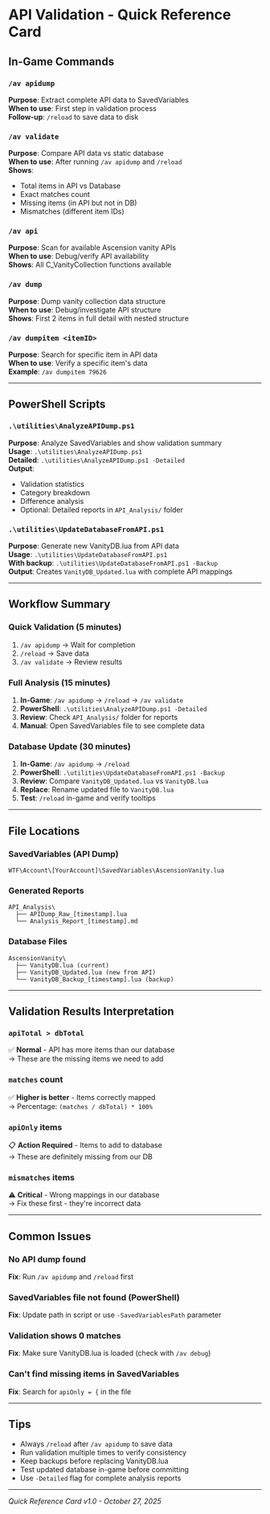 # API Validation - Quick Reference Card

## In-Game Commands

### `/av apidump`
**Purpose**: Extract complete API data to SavedVariables  
**When to use**: First step in validation process  
**Follow-up**: `/reload` to save data to disk

### `/av validate`
**Purpose**: Compare API data vs static database  
**When to use**: After running `/av apidump` and `/reload`  
**Shows**:
- Total items in API vs Database
- Exact matches count
- Missing items (in API but not in DB)
- Mismatches (different item IDs)

### `/av api`
**Purpose**: Scan for available Ascension vanity APIs  
**When to use**: Debug/verify API availability  
**Shows**: All C_VanityCollection functions available

### `/av dump`
**Purpose**: Dump vanity collection data structure  
**When to use**: Debug/investigate API structure  
**Shows**: First 2 items in full detail with nested structure

### `/av dumpitem <itemID>`
**Purpose**: Search for specific item in API data  
**When to use**: Verify a specific item's data  
**Example**: `/av dumpitem 79626`

---

## PowerShell Scripts

### `.\utilities\AnalyzeAPIDump.ps1`
**Purpose**: Analyze SavedVariables and show validation summary  
**Usage**: `.\utilities\AnalyzeAPIDump.ps1`  
**Detailed**: `.\utilities\AnalyzeAPIDump.ps1 -Detailed`  
**Output**:
- Validation statistics
- Category breakdown
- Difference analysis
- Optional: Detailed reports in `API_Analysis/` folder

### `.\utilities\UpdateDatabaseFromAPI.ps1`
**Purpose**: Generate new VanityDB.lua from API data  
**Usage**: `.\utilities\UpdateDatabaseFromAPI.ps1`  
**With backup**: `.\utilities\UpdateDatabaseFromAPI.ps1 -Backup`  
**Output**: Creates `VanityDB_Updated.lua` with complete API mappings

---

## Workflow Summary

### Quick Validation (5 minutes)
1. `/av apidump` → Wait for completion
2. `/reload` → Save data
3. `/av validate` → Review results

### Full Analysis (15 minutes)
1. **In-Game**: `/av apidump` → `/reload` → `/av validate`
2. **PowerShell**: `.\utilities\AnalyzeAPIDump.ps1 -Detailed`
3. **Review**: Check `API_Analysis/` folder for reports
4. **Manual**: Open SavedVariables file to see complete data

### Database Update (30 minutes)
1. **In-Game**: `/av apidump` → `/reload`
2. **PowerShell**: `.\utilities\UpdateDatabaseFromAPI.ps1 -Backup`
3. **Review**: Compare `VanityDB_Updated.lua` vs `VanityDB.lua`
4. **Replace**: Rename updated file to `VanityDB.lua`
5. **Test**: `/reload` in-game and verify tooltips

---

## File Locations

### SavedVariables (API Dump)
```
WTF\Account\[YourAccount]\SavedVariables\AscensionVanity.lua
```

### Generated Reports
```
API_Analysis\
  ├── APIDump_Raw_[timestamp].lua
  └── Analysis_Report_[timestamp].md
```

### Database Files
```
AscensionVanity\
  ├── VanityDB.lua (current)
  ├── VanityDB_Updated.lua (new from API)
  └── VanityDB_Backup_[timestamp].lua (backup)
```

---

## Validation Results Interpretation

### `apiTotal > dbTotal`
✅ **Normal** - API has more items than our database  
→ These are the missing items we need to add

### `matches` count
✅ **Higher is better** - Items correctly mapped  
→ Percentage: `(matches / dbTotal) * 100%`

### `apiOnly` items
📋 **Action Required** - Items to add to database  
→ These are definitely missing from our DB

### `mismatches` items
⚠️ **Critical** - Wrong mappings in our database  
→ Fix these first - they're incorrect data

---

## Common Issues

### No API dump found
**Fix**: Run `/av apidump` and `/reload` first

### SavedVariables file not found (PowerShell)
**Fix**: Update path in script or use `-SavedVariablesPath` parameter

### Validation shows 0 matches
**Fix**: Make sure VanityDB.lua is loaded (check with `/av debug`)

### Can't find missing items in SavedVariables
**Fix**: Search for `apiOnly = {` in the file

---

## Tips

- Always `/reload` after `/av apidump` to save data
- Run validation multiple times to verify consistency
- Keep backups before replacing VanityDB.lua
- Test updated database in-game before committing
- Use `-Detailed` flag for complete analysis reports

---

*Quick Reference Card v1.0 - October 27, 2025*

